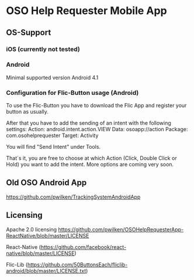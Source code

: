 # OSO Help Requester Mobile App
## OS-Support
### iOS (currently not tested)

### Android
Minimal supported version Android 4.1

### Configuration for Flic-Button usage (Android)
To use the Flic-Button you have to download the Flic App and register your button as usually.

After that you have to add the sending of an intent with the following settings:
  Action: android.intent.action.VIEW
  Data: osoapp://action
  Package: com.osohelprequester
  Target: Activity

You will find "Send Intent" under Tools.

That´s it, you are free to choose at which Action (Click, Double Click or Hold) you want to add the intent.
More options are coming very soon.

## Old OSO Android App
https://github.com/pwilken/TrackingSystemAndroidApp

## Licensing
Apache 2.0 licensing https://github.com/pwilken/OSOHelpRequesterApp-ReactNative/blob/master/LICENSE

React-Native (https://github.com/facebook/react-native/blob/master/LICENSE)

Flic-Lib (https://github.com/50ButtonsEach/fliclib-android/blob/master/LICENSE.txt)


